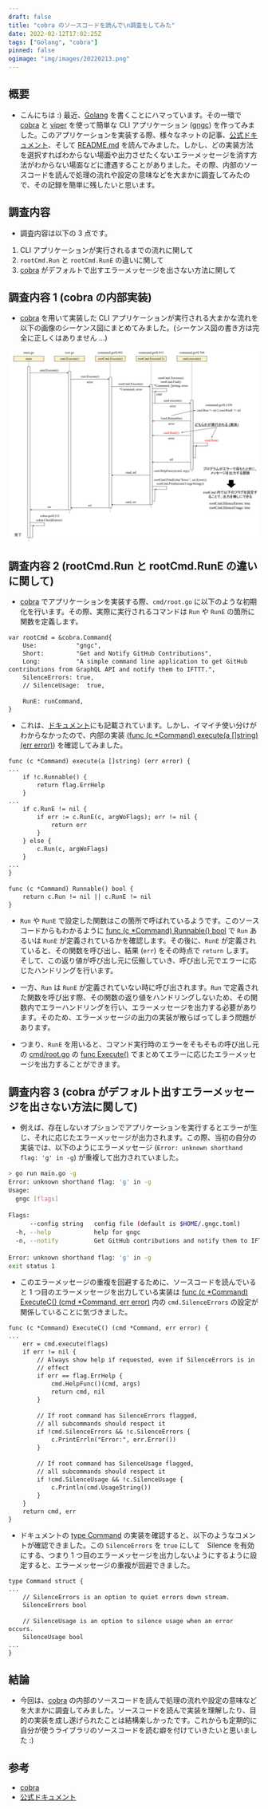 ```yaml
---
draft: false
title: "cobra のソースコードを読んで\n調査をしてみた"
date: 2022-02-12T17:02:25Z
tags: ["Golang", "cobra"]
pinned: false
ogimage: "img/images/20220213.png"
---
```


## 概要

- こんにちは :) 最近、[Golang](https://go.dev/) を書くことにハマっています。その一環で [cobra](https://github.com/spf13/cobra) と [viper](https://github.com/spf13/viper) を使って簡単な CLI アプリケーション ([gngc](https://github.com/dilmnqvovpnmlib/gngc/)) を作ってみました。このアプリケーションを実装する際、様々なネットの記事、[公式ドキュメント](https://cobra.dev/)、そして [README.md](https://github.com/spf13/cobra/blob/master/README.md) を読んでみました。しかし、どの実装方法を選択すればわからない場面や出力させたくないエラーメッセージを消す方法がわからない場面などに遭遇することがありました。その際、内部のソースコードを読んで処理の流れや設定の意味などを大まかに調査してみたので、その記録を簡単に残したいと思います。

## 調査内容

- 調査内容は以下の 3 点です。

1. CLI アプリケーションが実行されるまでの流れに関して
2. `rootCmd.Run` と `rootCmd.RunE` の違いに関して
3. [cobra](https://github.com/spf13/cobra) がデフォルトで出すエラーメッセージを出さない方法に関して

## 調査内容 1 (cobra の内部実装)

- [cobra](https://github.com/spf13/cobra) を用いて実装した CLI アプリケーションが実行される大まかな流れを以下の画像のシーケンス図にまとめてみました。(シーケンス図の書き方は完全に正しくはありません ...)

![cobra-flow.png](media/cobra-flow.png)

## 調査内容 2 (rootCmd.Run と rootCmd.RunE の違いに関して)

- [cobra](https://github.com/spf13/cobra) でアプリケーションを実装する際、`cmd/root.go` に以下のような初期化を行います。その際、実際に実行されるコマンドは `Run` や `RunE` の箇所に関数を定義します。

```golang
var rootCmd = &cobra.Command{
	Use:           "gngc",
	Short:         "Get and Notify GitHub Contributions",
	Long:          "A simple command line application to get GitHub contributions from GraphQL API and notify them to IFTTT.",
	SilenceErrors: true,
	// SilenceUsage:  true,

	RunE: runCommand,
}
```

- これは、[ドキュメント](https://pkg.go.dev/github.com/spf13/cobra#Command)にも記載されています。しかし、イマイチ使い分けがわからなかったので、内部の実装 ([func (c *Command) execute(a []string) (err error)](https://github.com/spf13/cobra/blob/master/command.go#L769)) を確認してみました。

```golang
func (c *Command) execute(a []string) (err error) {
...
	if !c.Runnable() {
		return flag.ErrHelp
	}
...
	if c.RunE != nil {
		if err := c.RunE(c, argWoFlags); err != nil {
			return err
		}
	} else {
		c.Run(c, argWoFlags)
	}
...
}

func (c *Command) Runnable() bool {
	return c.Run != nil || c.RunE != nil
}
```

- `Run` や `RunE` で設定した関数はこの箇所で呼ばれているようです。このソースコードからもわかるように [func (c *Command) Runnable() bool](https://github.com/spf13/cobra/blob/master/command.go#L1358) で `Run` あるいは `RunE` が定義されているかを確認します。その後に、`RunE` が定義されていると、その関数を呼び出し、結果 (`err`) をその時点で `return` します。そして、この返り値が呼び出し元に伝搬していき、呼び出し元でエラーに応じたハンドリングを行います。

- 一方、`Run` は `RunE` が定義されていない時に呼び出されます。`Run` で定義された関数を呼び出す際、その関数の返り値をハンドリングしないため、その関数内でエラーハンドリングを行い、エラーメッセージを出力する必要があります。そのため、エラーメッセージの出力の実装が散らばってしまう問題があります。

- つまり、`RunE` を用いると、コマンド実行時のエラーをそもそもの呼び出し元の [cmd/root.go](https://github.com/dilmnqvovpnmlib/gngc/blob/main/cmd/root.go) の [func Execute()](https://github.com/dilmnqvovpnmlib/gngc/blob/main/cmd/root.go#L92) でまとめてエラーに応じたエラーメッセージを出力することができます。

## 調査内容 3 (cobra がデフォルト出すエラーメッセージを出さない方法に関して)

- 例えば、存在しないオプションでアプリケーションを実行するとエラーが生じ、それに応じたエラーメッセージが出力されます。この際、当初の自分の実装では、以下のようにエラーメッセージ (`Error: unknown shorthand flag: 'g' in -g`) が重複して出力されていました。

```bash
> go run main.go -g
Error: unknown shorthand flag: 'g' in -g
Usage:
  gngc [flags]

Flags:
      --config string   config file (default is $HOME/.gngc.toml)
  -h, --help            help for gngc
  -n, --notify          Get GitHub contributions and notify them to IFTTT.

Error: unknown shorthand flag: 'g' in -g
exit status 1
```

- このエラーメッセージの重複を回避するために、ソースコードを読んでいると 1 つ目のエラーメッセージを出力している実装は [func (c *Command) ExecuteC() (cmd *Command, err error)](https://github.com/spf13/cobra/blob/master/command.go#L915) 内の `cmd.SilenceErrors` の設定が関係していることに気づきました。

```golang
func (c *Command) ExecuteC() (cmd *Command, err error) {
...
	err = cmd.execute(flags)
	if err != nil {
		// Always show help if requested, even if SilenceErrors is in
		// effect
		if err == flag.ErrHelp {
			cmd.HelpFunc()(cmd, args)
			return cmd, nil
		}

		// If root command has SilenceErrors flagged,
		// all subcommands should respect it
		if !cmd.SilenceErrors && !c.SilenceErrors {
			c.PrintErrln("Error:", err.Error())
		}

		// If root command has SilenceUsage flagged,
		// all subcommands should respect it
		if !cmd.SilenceUsage && !c.SilenceUsage {
			c.Println(cmd.UsageString())
		}
	}
	return cmd, err
}
```

- ドキュメントの [type Command](https://pkg.go.dev/github.com/spf13/cobra#Command) の実装を確認すると、以下のようなコメントが確認できました。この `SilenceErrors` を `true` にして　Silence を有効にする、つまり 1 つ目のエラーメッセージを出力しないようにするように設定すると、エラーメッセージの重複が回避できました。

```golang
type Command struct {
...
	// SilenceErrors is an option to quiet errors down stream.
	SilenceErrors bool

	// SilenceUsage is an option to silence usage when an error occurs.
	SilenceUsage bool
...
}
```

## 結論

- 今回は、[cobra](https://github.com/spf13/cobra) の内部のソースコードを読んで処理の流れや設定の意味などを大まかに調査してみました。ソースコードを読んで実装を理解したり、目的の実装を成し遂げられたことは結構楽しかったです。これからも定期的に自分が使うライブラリのソースコードを読む癖を付けていきたいと思いました :)

## 参考

- [cobra](https://github.com/spf13/cobra)
- [公式ドキュメント](https://cobra.dev/)
